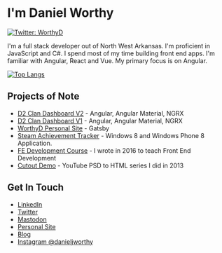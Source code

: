 ﻿# I'm Daniel Worthy

[![Twitter: WorthyD](https://img.shields.io/twitter/follow/worthyd?style=social)](https://twitter.com/worthyd)

I'm a full stack developer out of North West Arkansas. I'm proficient in JavaScript and C#. I spend most of my time building front end apps. I'm familiar with Angular, React and Vue. My primary focus is on Angular.

[![Top Langs](https://github-readme-stats.vercel.app/api/top-langs/?username=worthyd&layout=compact)](https://github.com/anuraghazra/github-readme-stats)

## Projects of Note

- [D2 Clan Dashboard V2](https://github.com/WorthyD/destiny-clan-dashboard) - Angular, Angular Material, NGRX
- [D2 Clan Dashboard V1](https://github.com/WorthyD/d2-clandashboard) - Angular, Angular Material, NGRX
- [WorthyD Personal Site](https://github.com/WorthyD/WorthyD-worthyd.com) - Gatsby 
- [Steam Achievement Tracker](https://github.com/WorthyD/steam-achievement-tracker-app) - Windows 8 and Windows Phone 8 Application.
- [FE Development Course](https://github.com/WorthyD/front-end-development-course-info) - I wrote in 2016 to teach Front End Development
- [Cutout Demo](https://github.com/WorthyD/WorthyD-Cutout-Demo) - YouTube PSD to HTML series I did in 2013

## Get In Touch

- [LinkedIn](https://www.linkedin.com/in/worthyd/)
- [Twitter](https://twitter.com/worthyd)
- [Mastodon](https://mastodon.world/@WorthyD)
- [Personal Site](https://worthyd.com)
- [Blog](https://worthyd.com/blog)
- [Instagram @danieljworthy](https://www.instagram.com/danieljworthy/)
